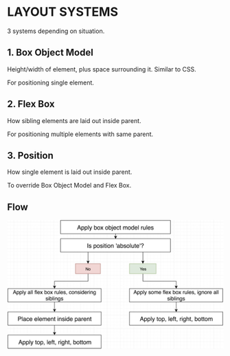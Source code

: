 # LAYOUT SYSTEMS

3 systems depending on situation.

## 1. Box Object Model

Height/width of element, plus space surrounding it. Similar to CSS.

For positioning single element.

## 2. Flex Box

How sibling elements are laid out inside parent.

For positioning multiple elements with same parent.

## 3. Position

How single element is laid out inside parent.

To override Box Object Model and Flex Box.

## Flow

![layout flow](../../assets/layout_flow.png)
